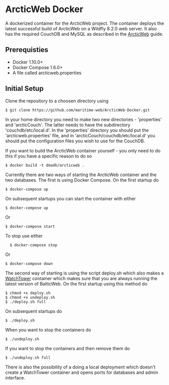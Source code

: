 # ArcticWeb Docker
A dockerized container for the ArcticWeb project. The container deploys the latest successful build of ArcticWeb on a Wildfly 8.2.0 web server. It also has the required CouchDB and MySQL as described in the [ArcticWeb](https://github.com/maritime-web/ArcticWeb#arcticweb) guide.

## Prerequisties
* Docker 1.10.0+
* Docker Compose 1.6.0+
* A file called arcticweb.properties

## Initial Setup
Clone the repository to a choosen directory using

    $ git clone https://github.com/maritime-web/ArcticWeb-Docker.git

In your home directory you need to make two new directories - 'properties' and 'arcticCouch'. The latter needs to have the subdirectory 'couchdb/etc/local.d'.
In the 'properties' directory you should put the 'arcticweb.properties' file, and in 'arcticCouch/couchdb/etc/local.d' you should put the configuration files you wish to use for the CouchDB.

If you want to build the ArcticWeb container yourself - you only need to do this if you have a specific reason to do so

    $ docker build -t dmadk/arcticweb .

Currently there are two ways of starting the ArcticWeb container and the two databases.
The first is using Docker Compose. On the first startup do

    $ docker-compose up

On subsequent startups you can start the container with either

    $ docker-compose up

Or

    $ docker-compose start

To stop use either

	  $ docker-compose stop

Or

  	$ docker-compose down

The second way of starting is using the script deploy.sh which also makes a [WatchTower](https://github.com/CenturyLinkLabs/watchtower#watchtower) container which makes sure that you are always running the latest version of BalticWeb.
On the first startup using this method do

  	$ chmod +x deploy.sh
  	$ chmod +x undeploy.sh
  	$ ./deploy.sh full

On subsequent startups do

  	$ ./deploy.sh

When you want to stop the containers do

  	$ ./undeploy.sh

If you want to stop the containers and then remove them do

  	$ ./undeploy.sh full

There is also the possibility of a doing a local deployment which doesn't create a WatchTower container and opens ports for databases and admin interface. 
